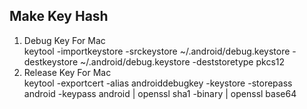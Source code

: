 ## Make Key Hash  
1. Debug Key For Mac  
keytool -importkeystore -srckeystore ~/.android/debug.keystore -destkeystore ~/.android/debug.keystore -deststoretype pkcs12  
2. Release Key For Mac  
keytool -exportcert -alias androiddebugkey -keystore <Release Key Store File Path> -storepass android -keypass android | openssl sha1 -binary | openssl base64  
